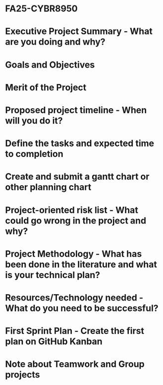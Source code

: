 # FA25-CYBR8950
# Executive Project Summary - What are you doing and why?
# Goals and Objectives
# Merit of the Project
# Proposed project timeline - When will you do it?
# Define the tasks and expected time to completion
# Create and submit a gantt chart or other planning chart
# Project-oriented risk list - What could go wrong in the project and why?
# Project Methodology - What has been done in the literature and what is your technical plan?
# Resources/Technology needed - What do you need to be successful?
# First Sprint Plan - Create the first plan on GitHub Kanban
# Note about Teamwork and Group projects
